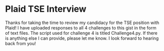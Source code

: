 # Plaid TSE Interview

Thanks for taking the time to review my candidacy for the TSE position with Plaid! I have uploaded responses to all 4 challenges to this gist in the form of text files. The script used for challenge 4 is titled Challenge4.py.   If there is anything else I can provide, please let me know.  I look forward to hearing back from you!
